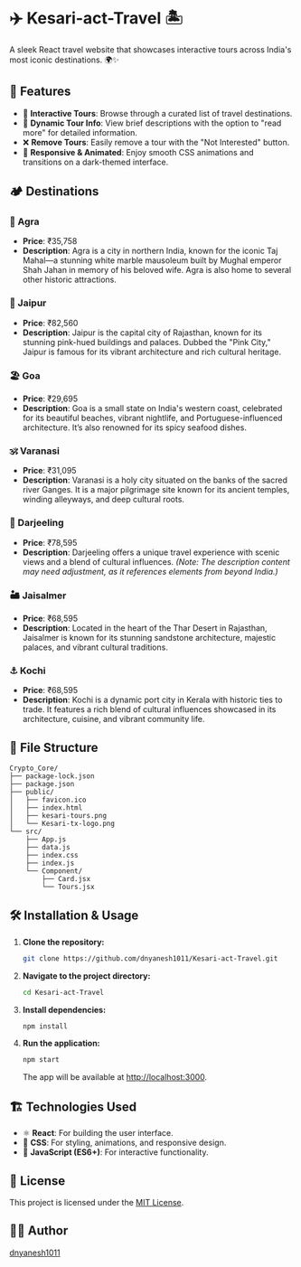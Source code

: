 # ✈️ Kesari-act-Travel 🏝️

A sleek React travel website that showcases interactive tours across India's most iconic destinations. 🌍✨

## 🚀 Features

- 🎒 **Interactive Tours**: Browse through a curated list of travel destinations.
- 📖 **Dynamic Tour Info**: View brief descriptions with the option to "read more" for detailed information.
- ❌ **Remove Tours**: Easily remove a tour with the "Not Interested" button.
- 🎨 **Responsive & Animated**: Enjoy smooth CSS animations and transitions on a dark-themed interface.

## 🏕️ Destinations

### 🕌 Agra  
- **Price**: ₹35,758  
- **Description**: Agra is a city in northern India, known for the iconic Taj Mahal—a stunning white marble mausoleum built by Mughal emperor Shah Jahan in memory of his beloved wife. Agra is also home to several other historic attractions.  

### 🏰 Jaipur  
- **Price**: ₹82,560  
- **Description**: Jaipur is the capital city of Rajasthan, known for its stunning pink-hued buildings and palaces. Dubbed the "Pink City," Jaipur is famous for its vibrant architecture and rich cultural heritage.  

### 🏖️ Goa  
- **Price**: ₹29,695  
- **Description**: Goa is a small state on India's western coast, celebrated for its beautiful beaches, vibrant nightlife, and Portuguese-influenced architecture. It’s also renowned for its spicy seafood dishes.  

### 🕉️ Varanasi  
- **Price**: ₹31,095  
- **Description**: Varanasi is a holy city situated on the banks of the sacred river Ganges. It is a major pilgrimage site known for its ancient temples, winding alleyways, and deep cultural roots.  

### 🚂 Darjeeling  
- **Price**: ₹78,595  
- **Description**: Darjeeling offers a unique travel experience with scenic views and a blend of cultural influences. *(Note: The description content may need adjustment, as it references elements from beyond India.)*  

### 🏜️ Jaisalmer  
- **Price**: ₹68,595  
- **Description**: Located in the heart of the Thar Desert in Rajasthan, Jaisalmer is known for its stunning sandstone architecture, majestic palaces, and vibrant cultural traditions.  

### ⚓ Kochi  
- **Price**: ₹68,595  
- **Description**: Kochi is a dynamic port city in Kerala with historic ties to trade. It features a rich blend of cultural influences showcased in its architecture, cuisine, and vibrant community life.  

## 📂 File Structure  

```
Crypto_Core/
├── package-lock.json
├── package.json
├── public/
│   ├── favicon.ico
│   ├── index.html
│   ├── kesari-tours.png
│   └── Kesari-tx-logo.png
└── src/
    ├── App.js
    ├── data.js
    ├── index.css
    ├── index.js
    └── Component/
        ├── Card.jsx
        └── Tours.jsx
```

## 🛠️ Installation & Usage  

1. **Clone the repository:**  

   ```bash
   git clone https://github.com/dnyanesh1011/Kesari-act-Travel.git
   ```

2. **Navigate to the project directory:**  

   ```bash
   cd Kesari-act-Travel
   ```

3. **Install dependencies:**  

   ```bash
   npm install
   ```

4. **Run the application:**  

   ```bash
   npm start
   ```

   The app will be available at [http://localhost:3000](http://localhost:3000).  

## 🏗️ Technologies Used  

- ⚛️ **React**: For building the user interface.  
- 🎨 **CSS**: For styling, animations, and responsive design.  
- 🚀 **JavaScript (ES6+)**: For interactive functionality.  

## 📜 License  

This project is licensed under the [MIT License](LICENSE).  

## 👨‍💻 Author  

[dnyanesh1011](www.github.com/dnyanesh1011)
```